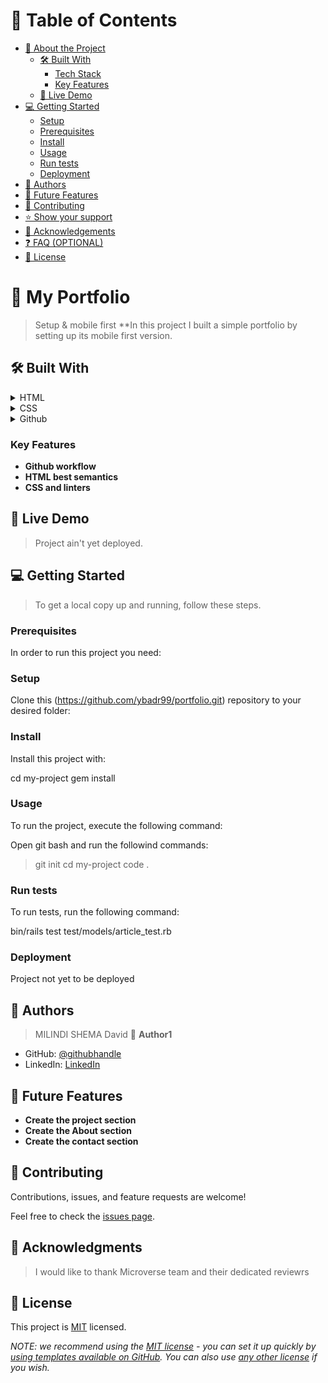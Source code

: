 <!-- TABLE OF CONTENTS -->

# 📗 Table of Contents

- [📖 About the Project](#about-project)
  - [🛠 Built With](#built-with)
    - [Tech Stack](#tech-stack)
    - [Key Features](#key-features)
  - [🚀 Live Demo](#live-demo)
- [💻 Getting Started](#getting-started)
  - [Setup](#setup)
  - [Prerequisites](#prerequisites)
  - [Install](#install)
  - [Usage](#usage)
  - [Run tests](#run-tests)
  - [Deployment](#triangular_flag_on_post-deployment)
- [👥 Authors](#authors)
- [🔭 Future Features](#future-features)
- [🤝 Contributing](#contributing)
- [⭐️ Show your support](#support)
- [🙏 Acknowledgements](#acknowledgements)
- [❓ FAQ (OPTIONAL)](#faq)
- [📝 License](#license)

<!-- PROJECT DESCRIPTION -->

# 📖 My Portfolio <a name="about-project"></a>

> Setup & mobile first
> \*\*In this project I built a simple portfolio by setting up its mobile first version.

## 🛠 Built With <a name="built-with"></a>

<details>
  <summary>HTML</summary>
</details>

<details>
  <summary>CSS</summary>
</details>

<details>
  <summary>Github</summary>
</details>

<!-- Features -->

### Key Features <a name="key-features"></a>

- **Github workflow**
- **HTML best semantics**
- **CSS and linters**

<!-- LIVE DEMO -->

## 🚀 Live Demo <a name="live-demo"></a>

> Project ain't yet deployed.

<!-- GETTING STARTED -->

## 💻 Getting Started <a name="getting-started"></a>

> To get a local copy up and running, follow these steps.

### Prerequisites

In order to run this project you need:

<!--
Example command:
```sh
 gem install rails
```
 -->

### Setup

Clone this (https://github.com/ybadr99/portfolio.git) repository to your desired folder:

<!--
Example commands:
```sh
  cd my-folder
  git clone git@github.com:myaccount/my-project.git
```
--->

### Install

Install this project with:

cd my-project
gem install

### Usage

To run the project, execute the following command:

Open git bash and run the followind commands:

> git init
> cd my-project
> code .

### Run tests

To run tests, run the following command:

bin/rails test test/models/article_test.rb

### Deployment

Project not yet to be deployed

<!-- AUTHORS -->

## 👥 Authors <a name="authors"></a>

> MILINDI SHEMA David
> 👤 **Author1**

- GitHub: [@githubhandle](https://github.com/ybadr99)
- LinkedIn: [LinkedIn](https://www.linkedin.com/in/yousef-mohamed-badr/)

<!-- FUTURE FEATURES -->

## 🔭 Future Features <a name="future-features"></a>

- **Create the project section**
- **Create the About section**
- **Create the contact section**

<!-- CONTRIBUTING -->

## 🤝 Contributing <a name="contributing"></a>

Contributions, issues, and feature requests are welcome!

Feel free to check the [issues page](https://github.com/ybadr99/portfolio/issues).

<!-- SUPPORT -->

<!-- ACKNOWLEDGEMENTS -->

## 🙏 Acknowledgments <a name="acknowledgements"></a>

> I would like to thank Microverse team and their dedicated reviewrs

<!-- LICENSE -->

## 📝 License <a name="license"></a>

This project is [MIT](./ybadr.md) licensed.

_NOTE: we recommend using the [MIT license](https://choosealicense.com/licenses/mit/) - you can set it up quickly by [using templates available on GitHub](https://docs.github.com/en/communities/setting-up-your-project-for-healthy-contributions/adding-a-license-to-a-repository). You can also use [any other license](https://choosealicense.com/licenses/) if you wish._
